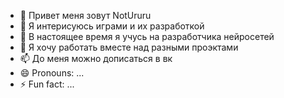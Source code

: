 - 👋 Привет меня зовут NotUruru
- 👀 Я интерисуюсь играми и их разработкой
- 🌱 В настоящее время я учусь на разработчика нейросетей
- 💞️ Я хочу работать вместе над разными проэктами
- 📫 До меня можно дописаться в вк
- 😄 Pronouns: ...
- ⚡ Fun fact: ...

<!---
NotUruru/NotUruru is a ✨ special ✨ repository because its `README.md` (this file) appears on your GitHub profile.
You can click the Preview link to take a look at your changes.
--->
